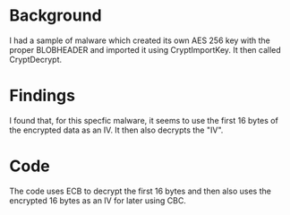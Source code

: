 # Background
I had a sample of malware which created its own AES 256 key with the proper BLOBHEADER and imported it using CryptImportKey. It then called CryptDecrypt. 

# Findings
I found that, for this specfic malware, it seems to use the first 16 bytes of the encrypted data as an IV. It then also decrypts the "IV". 

# Code 
The code uses ECB to decrypt the first 16 bytes and then also uses the encrypted 16 bytes as an IV for later using CBC. 
